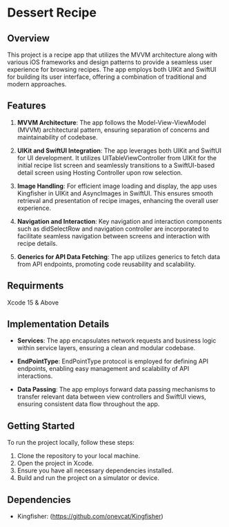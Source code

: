 # Dessert Recipe


## Overview

This project is a recipe app that utilizes the MVVM architecture along with various iOS frameworks and design patterns to provide a seamless user experience for browsing recipes. The app employs both UIKit and SwiftUI for building its user interface, offering a combination of traditional and modern approaches.



## Features

1. **MVVM Architecture**: The app follows the Model-View-ViewModel (MVVM) architectural pattern, ensuring separation of concerns and maintainability of codebase.

2. **UIKit and SwiftUI Integration**: The app leverages both UIKit and SwiftUI for UI development. It utilizes UITableViewController from UIKit for the initial recipe list screen and seamlessly transitions to a SwiftUI-based detail screen using Hosting Controller upon row selection.

3. **Image Handling**: For efficient image loading and display, the app uses Kingfisher in UIKit and AsyncImages in SwiftUI. This ensures smooth retrieval and presentation of recipe images, enhancing the overall user experience.

4. **Navigation and Interaction**: Key navigation and interaction components such as didSelectRow and navigation controller are incorporated to facilitate seamless navigation between screens and interaction with recipe details.

5. **Generics for API Data Fetching**: The app utilizes generics to fetch data from API endpoints, promoting code reusability and scalability.


## Requirments

Xcode 15 & Above


## Implementation Details

- **Services**: The app encapsulates network requests and business logic within service layers, ensuring a clean and modular codebase.
  

- **EndPointType**: EndPointType protocol is employed for defining API endpoints, enabling easy management and scalability of API interactions.


- **Data Passing**: The app employs forward data passing mechanisms to transfer relevant data between view controllers and SwiftUI views, ensuring consistent data flow throughout the app.


## Getting Started

To run the project locally, follow these steps:

1. Clone the repository to your local machine.
2. Open the project in Xcode.
3. Ensure you have all necessary dependencies installed.
4. Build and run the project on a simulator or device.

## Dependencies

- Kingfisher: (https://github.com/onevcat/Kingfisher)


